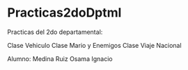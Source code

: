 # Practicas2doDptml

Practicas del 2do departamental:

Clase Vehiculo
Clase Mario y Enemigos
Clase Viaje Nacional

Alumno: Medina Ruiz Osama Ignacio
